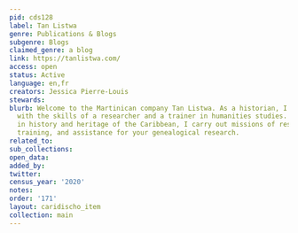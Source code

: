 ```yaml
---
pid: cds128
label: Tan Listwa
genre: Publications & Blogs
subgenre: Blogs
claimed_genre: a blog
link: https://tanlistwa.com/
access: open
status: Active
language: en,fr
creators: Jessica Pierre-Louis
stewards:
blurb: Welcome to the Martinican company Tan Listwa. As a historian, I provide you
  with the skills of a researcher and a trainer in humanities studies. Specialised
  in history and heritage of the Caribbean, I carry out missions of research engineering,
  training, and assistance for your genealogical research.
related_to:
sub_collections:
open_data:
added_by:
twitter:
census_year: '2020'
notes:
order: '171'
layout: caridischo_item
collection: main
---
```

